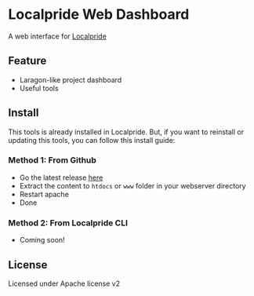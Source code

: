 # Localpride Web Dashboard

A web interface for [Localpride](https://github.com/lp-asterixx/localpride) 

## Feature
- Laragon-like project dashboard
- Useful tools

## Install
This tools is already installed in Localpride. But, if you want to reinstall or updating
this tools, you can follow this install guide:
### Method 1: From Github
- Go the latest release [here](https/lp-asterixx/web-dashboard/releases)
- Extract the content to ```htdocs``` or ```www``` folder in your webserver directory
- Restart apache
- Done

### Method 2: From Localpride CLI
- Coming soon!

## License
Licensed under Apache license v2
